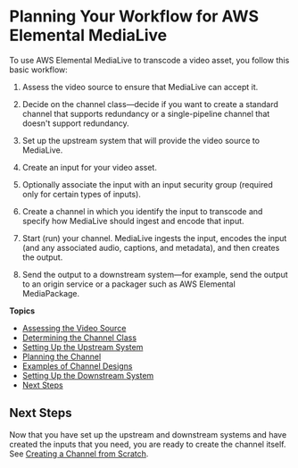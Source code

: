 # Planning Your Workflow for AWS Elemental MediaLive<a name="planning-workflow"></a>

To use AWS Elemental MediaLive to transcode a video asset, you follow this basic workflow: 

1. Assess the video source to ensure that MediaLive can accept it\. 

1. Decide on the channel class—decide if you want to create a standard channel that supports redundancy or a single\-pipeline channel that doesn't support redundancy\.

1. Set up the upstream system that will provide the video source to MediaLive\.

1. Create an input for your video asset\.

1. Optionally associate the input with an input security group \(required only for certain types of inputs\)\.

1. Create a channel in which you identify the input to transcode and specify how MediaLive should ingest and encode that input\.

1. Start \(run\) your channel\. MediaLive ingests the input, encodes the input \(and any associated audio, captions, and metadata\), and then creates the output\.

1. Send the output to a downstream system—for example, send the output to an origin service or a packager such as AWS Elemental MediaPackage\. 

**Topics**
+ [Assessing the Video Source](planning-upstream.md)
+ [Determining the Channel Class](plan-redundancy-mode.md)
+ [Setting Up the Upstream System](setting-up-upstream.md)
+ [Planning the Channel](planning-the-channel.md)
+ [Examples of Channel Designs](examples-channel-design.md)
+ [Setting Up the Downstream System](setting-up-downstream-system.md)
+ [Next Steps](#steps-after-plan-workflow)

## Next Steps<a name="steps-after-plan-workflow"></a>

Now that you have set up the upstream and downstream systems and have created the inputs that you need, you are ready to create the channel itself\. See [Creating a Channel from Scratch](creating-channel-scratch.md)\.